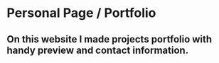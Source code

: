 # Personal Page / Portfolio

## On this website I made projects portfolio with handy preview and contact information.